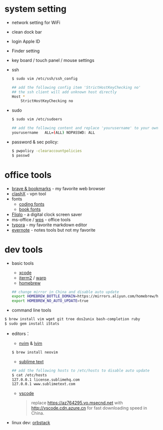 # system setting

- network setting for WiFi

- clean dock bar

- login Apple ID

- Finder setting

- key board / touch panel / mouse settings

- ssh

    ```bash
    $ sudo vim /etc/ssh/ssh_config
    
    ## add the following config item 'StrictHostKeyChecking no'
    ## the ssh client will add unknown host directly
    Host *
        StrictHostKeyChecking no
    ```

- sudo

    ```bash
    $ sudo vim /etc/sudoers
    
    ## add the following content and replace 'yourusername' to your own user name
    yourusername   ALL=(ALL) NOPASSWD: ALL
    ```

- password & sec policy:

    ```bash
    $ pwpolicy -clearaccountpolicies
    $ passwd
    ```

# office tools

- [brave & bookmarks](https://brave.com/) - my favorite web browser
- [clashX](https://chaoxi.cool/dl/clashx.dmg) - vpn tool
- fonts
    - [coding fonts](https://github.com/oswystan/nerd-fonts)
    - [book fonts](https://github.com/oswystan/book-fonts)
- [Fliqlo](https://fliqlo.com/screensaver/) - a digital clock screen saver
- ms-office / [wps](https://www.wps.cn/) - office tools
- [typora](https://typora.io/) - my favorite markdown editor
- [evernote](https://www.yinxiang.com/dl-mac/?) - notes tools but not my favorite
# dev tools

- basic tools
    - [xcode](https://developer.apple.com/xcode/)
    - [iterm2](https://iterm2.com/) / [warp](https://www.warp.dev/)
    - [homebrew](https://brew.sh/)
    ```bash
    ## change mirror in China and disable auto update
    export HOMEBREW_BOTTLE_DOMAIN=https://mirrors.aliyun.com/homebrew/homebrew-bottles
    export HOMEBREW_NO_AUTO_UPDATE=true
    ```
    
- command line tools
```bash
$ brew install vim wget git tree dos2unix bash-completion ruby
$ sudo gem install iStats
```
- editors：
    - [nvim](https://github.com/neovim/neovim/releases/tag/stable) & [lvim](https://www.lunarvim.org/zh-Hans/docs/installation)
    ```bash
    $ brew install neovim
    ```
    - [sublime text](https://www.sublimetext.com/)
    ```bash
    ## add the following hosts to /etc/hosts to disable auto update
    $ cat /etc/hosts
    127.0.0.1 license.sublimehq.com
    127.0.0.1 www.sublimetext.com
    ```
    
    - [vscode](https://code.visualstudio.com/)
    
        > replace https://az764295.vo.msecnd.net with http://vscode.cdn.azure.cn for fast downloading speed in China.
    
- linux dev: [orbstack](https://orbstack.dev/download)
